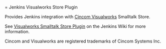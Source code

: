 = Jenkins Visualworks Store Plugin

Provides Jenkins integration with
[Cincom Visualworks](http://cincomsmalltalk.com/) Smalltalk Store.

See
[Visualworks Smalltalk Store Plugin](http://wiki.jenkins-ci.org/display/JENKINS/Visualworks+Smalltalk+Store+Plugin)
on the Jenkins Wiki for more information.

Cincom and Visualworks are registered trademarks of Cincom Systems
Inc.
